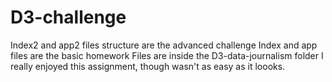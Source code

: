 # D3-challenge
Index2 and app2 files structure are the advanced challenge
Index and app files are the basic homework
Files are inside the D3-data-journalism folder
I really enjoyed this assignment, though wasn't as easy as it loooks.
